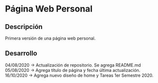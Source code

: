 # Página Web Personal
## Descripción
Primera versión de una página web personal.

## Desarrollo
04/08/2020 -> Actualización de repositorio. Se agrega README.md  
05/08/2020 -> Agrega título de página y fecha última actualización.
16/10/2020 -> Agrega nuevo diseño de home y Tareas 1er Semestre 2020.
